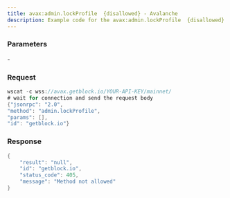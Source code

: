```yaml
---
title: avax:admin.lockProfile  {disallowed} - Avalanche
description: Example code for the avax:admin.lockProfile  {disallowed} ws method. Сomplete guide on how to use avax:admin.lockProfile  {disallowed} ws in GetBlock.io Web3 documentation.
---
```


### Parameters


\-

### Request

``` java
wscat -c wss://avax.getblock.io/YOUR-API-KEY/mainnet/ 
# wait for connection and send the request body 
{"jsonrpc": "2.0",
"method": "admin.lockProfile",
"params": [],
"id": "getblock.io"}
```

###  Response

``` java
{
    "result": "null",
    "id": "getblock.io",
    "status_code": 405,
    "message": "Method not allowed"
}
```

